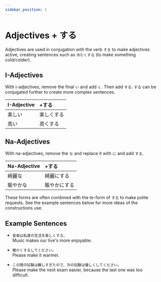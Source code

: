 ```yaml
---
sidebar_position: 1
---
```


# Adjectives + する

Adjectives are used in conjugation with the verb `する` to make adjectives active, creating sentences such as `冷たくする` (to make something cold/colder).

## I-Adjectives

With i-adjectives, remove the final `い` and add `く`. Then add `する`. `する` can be conjugated further to create more complex sentences.

|I-Adjective|+する|
|:--|:--|
|楽しい|楽しくする|
|高い|高くする|

## Na-Adjectives

With na-adjectives, remove the `な` and replace it with `に` and add `する`.

|Na-Adjective|+する|
|:--|:--|
|綺麗な|綺麗にする|
|賑やかな|賑やかにする|

These forms are often combined with the te-form of `する` to make polite requests. See the example sentences below for more ideas of the constructions use.

## Example Sentences

- ``音楽は私達の生活を楽しくする。``  
  Music makes our live's more enjoyable.

- ``暖かくするしてください。``  
  Please make it warmer.

- ``この間の試験は難しすぎたので、次の試験は優しくしてください。``  
  Please make the next exam easier, because the last one was too difficult.
